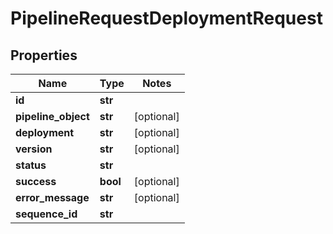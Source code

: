 # PipelineRequestDeploymentRequest

## Properties
Name | Type | Notes
------------ | ------------- | -------------
**id** | **str** | 
**pipeline_object** | **str** | [optional] 
**deployment** | **str** | [optional] 
**version** | **str** | [optional] 
**status** | **str** | 
**success** | **bool** | [optional] 
**error_message** | **str** | [optional] 
**sequence_id** | **str** | 


